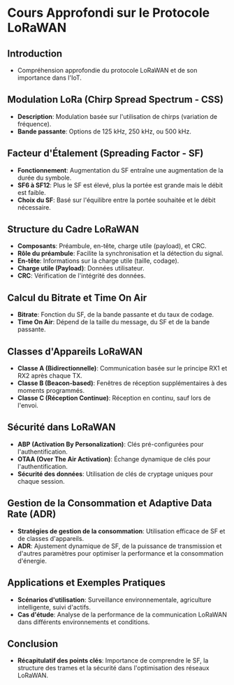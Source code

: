 # Cours Approfondi sur le Protocole LoRaWAN

## Introduction
- Compréhension approfondie du protocole LoRaWAN et de son importance dans l'IoT.

## Modulation LoRa (Chirp Spread Spectrum - CSS)
- **Description**: Modulation basée sur l'utilisation de chirps (variation de fréquence).
- **Bande passante**: Options de 125 kHz, 250 kHz, ou 500 kHz.

## Facteur d'Étalement (Spreading Factor - SF)
- **Fonctionnement**: Augmentation du SF entraîne une augmentation de la durée du symbole.
- **SF6 à SF12**: Plus le SF est élevé, plus la portée est grande mais le débit est faible.
- **Choix du SF**: Basé sur l'équilibre entre la portée souhaitée et le débit nécessaire.

## Structure du Cadre LoRaWAN
- **Composants**: Préambule, en-tête, charge utile (payload), et CRC.
- **Rôle du préambule**: Facilite la synchronisation et la détection du signal.
- **En-tête**: Informations sur la charge utile (taille, codage).
- **Charge utile (Payload)**: Données utilisateur.
- **CRC**: Vérification de l'intégrité des données.

## Calcul du Bitrate et Time On Air
- **Bitrate**: Fonction du SF, de la bande passante et du taux de codage.
- **Time On Air**: Dépend de la taille du message, du SF et de la bande passante.

## Classes d'Appareils LoRaWAN
- **Classe A (Bidirectionnelle)**: Communication basée sur le principe RX1 et RX2 après chaque TX.
- **Classe B (Beacon-based)**: Fenêtres de réception supplémentaires à des moments programmés.
- **Classe C (Réception Continue)**: Réception en continu, sauf lors de l'envoi.

## Sécurité dans LoRaWAN
- **ABP (Activation By Personalization)**: Clés pré-configurées pour l'authentification.
- **OTAA (Over The Air Activation)**: Échange dynamique de clés pour l'authentification.
- **Sécurité des données**: Utilisation de clés de cryptage uniques pour chaque session.

## Gestion de la Consommation et Adaptive Data Rate (ADR)
- **Stratégies de gestion de la consommation**: Utilisation efficace de SF et de classes d'appareils.
- **ADR**: Ajustement dynamique de SF, de la puissance de transmission et d'autres paramètres pour optimiser la performance et la consommation d'énergie.

## Applications et Exemples Pratiques
- **Scénarios d'utilisation**: Surveillance environnementale, agriculture intelligente, suivi d'actifs.
- **Cas d'étude**: Analyse de la performance de la communication LoRaWAN dans différents environnements et conditions.

## Conclusion
- **Récapitulatif des points clés**: Importance de comprendre le SF, la structure des trames et la sécurité dans l'optimisation des réseaux LoRaWAN.
